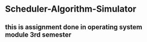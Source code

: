# Scheduler-Algorithm-Simulator

## this is assignment done in operating system module 3rd semester

